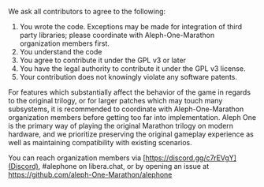 We ask all contributors to agree to the following:

1. You wrote the code. Exceptions may be made for integration of third party libraries; please coordinate with Aleph-One-Marathon organization members first.
2. You understand the code
3. You agree to contribute it under the GPL v3 or later
4. You have the legal authority to contribute it under the GPL v3 license.
5. Your contribution does not knowingly violate any software patents.

For features which substantially affect the behavior of the game in regards to the original trilogy, or for larger patches which may touch many subsystems, it is recommended to coordinate with Aleph-One-Marathon organization members before getting too far into implementation. Aleph One is the primary way of playing the original Marathon trilogy on modern hardware, and we prioritize preserving the original gameplay experience as well as maintaining compatibility with existing scenarios.

You can reach organization members via [https://discord.gg/c7rEVgY](Discord), #alephone on libera.chat, or by opening an issue at https://github.com/aleph-One-Marathon/alephone
